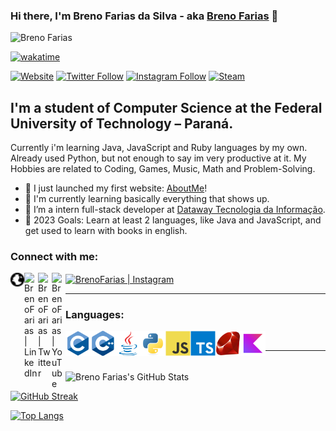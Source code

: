 ### Hi there, I'm Breno Farias da Silva - aka [Breno Farias][website] 👋

<p align="left"> <img src="https://komarev.com/ghpvc/?username=BrenoFariasdaSilva&label=Profile%20views&color=0e75b6&style=flat" alt="Breno Farias" /> </p> 

[![wakatime](https://wakatime.com/badge/github/BrenoFariasdaSilva/BrenoFariasdaSilva.svg)](https://wakatime.com/badge/github/BrenoFariasdaSilva/BrenoFariasdaSilva)

[![Website](https://img.shields.io/website?label=BrenoFarias.AboutMe&style=for-the-badge&url=https%3A%2F%2Fcodestackr.com)](https://brenofarias2.wixsite.com/aboutme)
[![Twitter Follow](https://img.shields.io/twitter/follow/BrenoFarias?color=1DA1F2&logo=twitter&style=for-the-badge)](https://twitter.com/BrenoFariasUser)
[![Instagram Follow](https://img.shields.io/badge/Instagram-E4405F?style=for-the-badge&logo=instagram&logoColor=white)](https://www.instagram.com/brenofdsilva/)
[![Steam](https://img.shields.io/badge/Steam-000000?style=for-the-badge&logo=steam&logoColor=white)](https://steamcommunity.com/id/BrenovicioGamer/)

## I'm a student of Computer Science at the Federal University of Technology – Paraná.
Currently i'm learning Java, JavaScript and Ruby languages by my own. Already used Python, but not enough to say im very productive at it.
My Hobbies are related to Coding, Games, Music, Math and Problem-Solving. 

- 🔭 I just launched my first website: [AboutMe][website]!
- 🌱 I'm currently learning basically everything that shows up.
- 👯 I’m a intern full-stack developer at [Dataway Tecnologia da Informação][dataway].
- 🥅 2023 Goals: Learn at least 2 languages, like Java and JavaScript, and get used to learn with books in english.


### Connect with me:

[<img align="left" alt="AboutMe.com" width="22px" src="https://raw.githubusercontent.com/iconic/open-iconic/master/svg/globe.svg" />][website]
[<img align="left" alt="BrenoFarias | LinkedIn" width="22px" src="https://raw.githubusercontent.com/rahuldkjain/github-profile-readme-generator/master/src/images/icons/Social/linked-in-alt.svg" />][linkedin]
[<img align="left" alt="BrenoFarias | Twitter" width="22px" src="https://raw.githubusercontent.com/rahuldkjain/github-profile-readme-generator/master/src/images/icons/Social/twitter.svg" />][twitter][<img align="center" alt="BrenoFarias | Instagram" width="22px" src="https://raw.githubusercontent.com/rahuldkjain/github-profile-readme-generator/master/src/images/icons/Social/instagram.svg" />][instagram]
[<img align="left" alt="BrenoFarias | YouTube" width="22px" src="https://cdn.jsdelivr.net/npm/simple-icons@v3/icons/youtube.svg" />][youtube]

---

### Languages:
<img align="left" alt="c" height="40" width="40" src="https://raw.githubusercontent.com/devicons/devicon/master/icons/c/c-original.svg">
<img align="left" alt="c" height="40" width="40" src="https://raw.githubusercontent.com/devicons/devicon/master/icons/cplusplus/cplusplus-original.svg">
<img align="left" alt="c" height="40" width="40" src="https://github.com/devicons/devicon/blob/master/icons/java/java-original.svg">
<img align="left" alt="c" height="40" width="40" src="https://github.com/devicons/devicon/blob/master/icons/python/python-original.svg">
<img align="left" alt="c" height="40" width="40" src="https://github.com/devicons/devicon/blob/master/icons/javascript/javascript-original.svg">
<img align="left" alt="c" height="40" width="40" src="https://github.com/devicons/devicon/blob/master/icons/typescript/typescript-original.svg">
<img align="left" alt="c" height="40" width="40" src="https://github.com/devicons/devicon/blob/master/icons/ruby/ruby-original.svg">
<img align="left" alt="c" height="40" width="40" src="https://github.com/devicons/devicon/blob/master/icons/kotlin/kotlin-original.svg">
<br />


---
 <br/>
<img align="center" alt="Breno Farias's GitHub Stats" src="https://github-readme-stats.vercel.app/api?username=BrenoFariasdaSilva&show_icons=true&hide_border=true&count_private=true&theme=tokyonight" /> 

[![GitHub Streak](http://github-readme-streak-stats.herokuapp.com?user=BrenoFariasdaSilva&theme=black-ice)](https://git.io/streak-stats)

[![Top Langs](https://github-readme-stats.vercel.app/api/top-langs/?username=BrenoFariasDaSilva)](https://github.com/BrenoFariasdaSilva/github-readme-stats)

[website]: https://brenofarias2.wixsite.com/aboutme
[twitter]: https://twitter.com/BrenoFariasUser
[youtube]: https://www.youtube.com/channel/UCLoSdHUd7B-5RAPfRtqrGGw
[instagram]: https://www.instagram.com/brenofdsilva/
[linkedin]: https://www.linkedin.com/in/breno-farias-da-silva-79641698/
[facebook]: https://www.facebook.com/BrenoFariasDaSilva/
[gmail]: brenofariasdasilva01@gmail.com
[dataway]: https://www.linkedin.com/company/datawayti/?originalSubdomain=br
